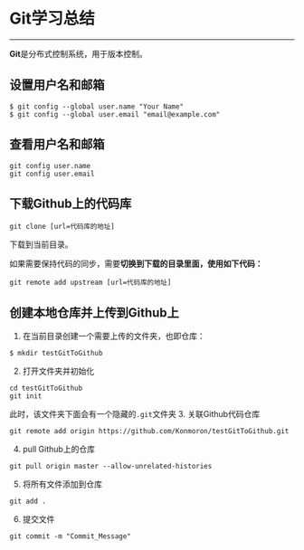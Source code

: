 # Git学习总结
----

**Git**是分布式控制系统，用于版本控制。

## 设置用户名和邮箱
```
$ git config --global user.name "Your Name"
$ git config --global user.email "email@example.com"
```

## 查看用户名和邮箱

```
git config user.name
git config user.email
```

## 下载Github上的代码库

```
git clone [url=代码库的地址]
```
下载到当前目录。

如果需要保持代码的同步，需要**切换到下载的目录里面，使用如下代码：**
```
git remote add upstream [url=代码库的地址]
```

## 创建本地仓库并上传到Github上

1. 在当前目录创建一个需要上传的文件夹，也即仓库：
```
$ mkdir testGitToGithub
```
2. 打开文件夹并初始化
```
cd testGitToGithub
git init
```
此时，该文件夹下面会有一个隐藏的`.git`文件夹
3. 关联Github代码仓库  
```
git remote add origin https://github.com/Konmoron/testGitToGithub.git
```
4. pull Github上的仓库
```
git pull origin master --allow-unrelated-histories
```
5. 将所有文件添加到仓库
```
git add .
```
6. 提交文件  
```
git commit -m "Commit_Message"
``` 



